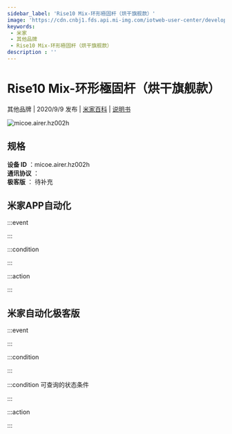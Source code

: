 ```yaml
---
sidebar_label: 'Rise10 Mix-环形極固杆（烘干旗舰款）'
image: 'https://cdn.cnbj1.fds.api.mi-img.com/iotweb-user-center/developer_1679048479177EzVakdLa.png?GalaxyAccessKeyId=AKVGLQWBOVIRQ3XLEW&Expires=9223372036854775807&Signature=olqZ+BCdp/fLcUUlQ1eVKEOs3/U='
keywords: 
 - 米家
 - 其他品牌
 - Rise10 Mix-环形極固杆（烘干旗舰款）
description : ''
---
```

# Rise10 Mix-环形極固杆（烘干旗舰款）

其他品牌 | 2020/9/9 发布 | [米家百科](https://home.mi.com/webapp/content/baike/product/index.html?model=micoe.airer.hz002h) | [说明书](https://home.mi.com/views/introduction.html?model=micoe.airer.hz002h&region=cn)

![micoe.airer.hz002h](https://cdn.cnbj1.fds.api.mi-img.com/iotweb-user-center/developer_1679048479177EzVakdLa.png?GalaxyAccessKeyId=AKVGLQWBOVIRQ3XLEW&Expires=9223372036854775807&Signature=olqZ+BCdp/fLcUUlQ1eVKEOs3/U=)

## 规格  
> 
**设备 ID** ：micoe.airer.hz002h  
**通讯协议** ：  
**极客版**  ： 待补充 


## 米家APP自动化  

:::event  

:::

:::condition  

:::

:::action   

:::

## 米家自动化极客版  

:::event  

:::

:::condition  

:::

:::condition 可查询的状态条件  

:::

:::action  

:::

        
